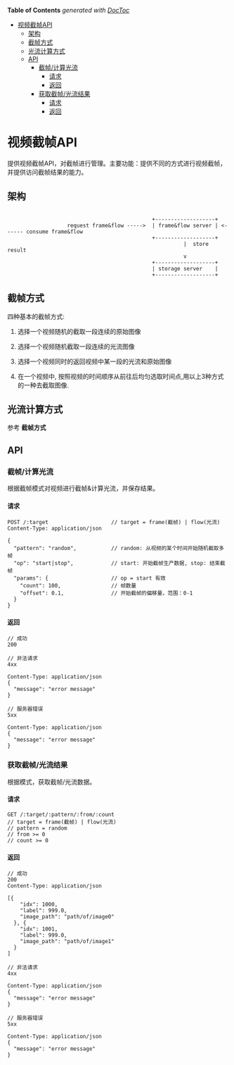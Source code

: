 <!-- START doctoc generated TOC please keep comment here to allow auto update -->
<!-- DON'T EDIT THIS SECTION, INSTEAD RE-RUN doctoc TO UPDATE -->
**Table of Contents**  *generated with [DocToc](https://github.com/thlorenz/doctoc)*

- [视频截帧API](#%E8%A7%86%E9%A2%91%E6%88%AA%E5%B8%A7api)
  - [架构](#%E6%9E%B6%E6%9E%84)
  - [截帧方式](#%E6%88%AA%E5%B8%A7%E6%96%B9%E5%BC%8F)
  - [光流计算方式](#%E5%85%89%E6%B5%81%E8%AE%A1%E7%AE%97%E6%96%B9%E5%BC%8F)
  - [API](#api)
    - [截帧/计算光流](#%E6%88%AA%E5%B8%A7%E8%AE%A1%E7%AE%97%E5%85%89%E6%B5%81)
      - [请求](#%E8%AF%B7%E6%B1%82)
      - [返回](#%E8%BF%94%E5%9B%9E)
    - [获取截帧/光流结果](#%E8%8E%B7%E5%8F%96%E6%88%AA%E5%B8%A7%E5%85%89%E6%B5%81%E7%BB%93%E6%9E%9C)
      - [请求](#%E8%AF%B7%E6%B1%82-1)
      - [返回](#%E8%BF%94%E5%9B%9E-1)

<!-- END doctoc generated TOC please keep comment here to allow auto update -->



# 视频截帧API

提供视频截帧API，对截帧进行管理。主要功能：提供不同的方式进行视频截帧，并提供访问截帧结果的能力。



## 架构

```

                                              +-------------------+
                   request frame&flow ----->  | frame&flow server | <------ consume frame&flow
                                              +-------------------+
                                                        |  store result
                                                        v
                                              +-------------------+
                                              | storage server    |
                                              +-------------------+
```



## 截帧方式

四种基本的截帧方式:

1. 选择一个视频随机的截取一段连续的原始图像
2. 选择一个视频随机截取一段连续的光流图像

3. 选择一个视频同时的返回视频中某一段的光流和原始图像


4. 在一个视频中, 按照视频的时间顺序从前往后均匀选取时间点,用以上3种方式的一种去截取图像.


## 光流计算方式

参考 **截帧方式**



## API

### 截帧/计算光流

根据截帧模式对视频进行截帧&计算光流，并保存结果。

#### 请求

```
POST /:target                    // target = frame(截帧) | flow(光流)
Content-Type: application/json

{
  "pattern": "random",           // random: 从视频的某个时间开始随机截取多帧
  "op": "start|stop",            // start: 开始截帧生产数据, stop: 结束截帧
  "params": {                    // op = start 有效
    "count": 100,                // 帧数量
    "offset": 0.1,               // 开始截帧的偏移量，范围：0-1
  }
}
```

#### 返回

```
// 成功
200

// 非法请求
4xx

Content-Type: application/json
{
  "message": "error message"
}

// 服务器错误
5xx

Content-Type: application/json
{
  "message": "error message"
}
```



### 获取截帧/光流结果

根据模式，获取截帧/光流数据。

#### 请求

```
GET /:target/:pattern/:from/:count
// target = frame(截帧) | flow(光流)
// pattern = random
// from >= 0
// count >= 0
```

#### 返回

```
// 成功
200
Content-Type: application/json

[{
    "idx": 1000,
    "label": 999.0,
    "image_path": "path/of/image0"
  }, {
    "idx": 1001,
    "label": 999.0,
    "image_path": "path/of/image1"
  }
]

// 非法请求
4xx

Content-Type: application/json
{
  "message": "error message"
}

// 服务器错误
5xx

Content-Type: application/json
{
  "message": "error message"
}
```
